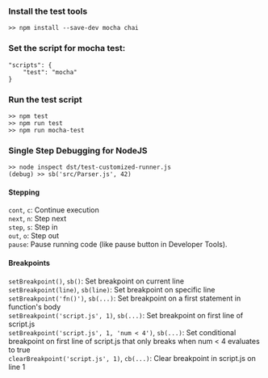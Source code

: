 ### Install the test tools
```
>> npm install --save-dev mocha chai
```

### Set the script for mocha test:
```
"scripts": {
    "test": "mocha"
}
```

### Run the test script
```
>> npm test
>> npm run test
>> npm run mocha-test
```

### Single Step Debugging for NodeJS
```
>> node inspect dst/test-customized-runner.js
(debug) >> sb('src/Parser.js', 42)
```

#### Stepping
`cont`, `c`: Continue execution  
`next`, `n`: Step next  
`step`, `s`: Step in  
`out`, `o`: Step out  
`pause`: Pause running code (like pause button in Developer Tools).   

#### Breakpoints
`setBreakpoint()`, `sb()`: Set breakpoint on current line  
`setBreakpoint(line)`, `sb(line)`: Set breakpoint on specific line  
`setBreakpoint('fn()')`, `sb(...)`: Set breakpoint on a first statement in function's body  
`setBreakpoint('script.js', 1)`, `sb(...)`: Set breakpoint on first line of script.js  
`setBreakpoint('script.js', 1, 'num < 4')`, `sb(...)`: Set conditional breakpoint on first line of script.js that only breaks when num < 4 evaluates to true  
`clearBreakpoint('script.js', 1)`, `cb(...)`: Clear breakpoint in script.js on line 1  
